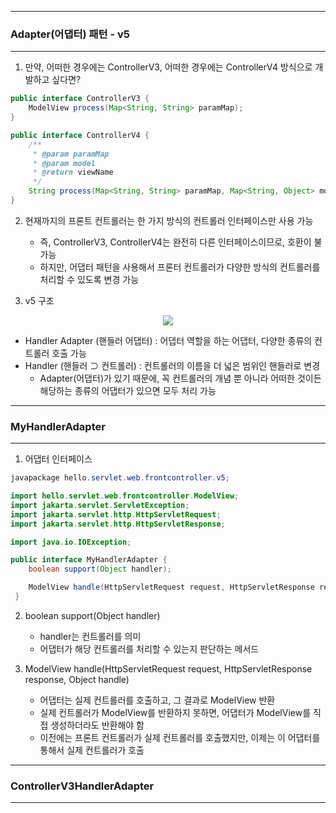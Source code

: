 -----
### Adapter(어댑터) 패턴 - v5
-----
1. 만약, 어떠한 경우에는 ControllerV3, 어떠한 경우에는 ControllerV4 방식으로 개발하고 싶다면?
```java
public interface ControllerV3 {
    ModelView process(Map<String, String> paramMap);
}
```

```java
public interface ControllerV4 {
    /**
     * @param paramMap
     * @param model
     * @return viewName
     */
    String process(Map<String, String> paramMap, Map<String, Object> model);
}
```

2. 현재까지의 프론트 컨트롤러는 한 가지 방식의 컨트롤러 인터페이스만 사용 가능
   - 즉, ControllerV3, ControllerV4는 완전히 다른 인터페이스이므로, 호환이 불가능
   - 하지만, 어댑터 패턴을 사용해서 프론터 컨트롤러가 다양한 방식의 컨트롤러를 처리할 수 있도록 변경 가능

3. v5 구조
<div align="center">
<img src="https://github.com/sooyounghan/Spring/assets/34672301/515fd8c8-f358-46d7-a973-c74bbfc77dcd">
</div>

  - Handler Adapter (핸들러 어댑터) : 어댑터 역할을 하는 어댑터, 다양한 종류의 컨트롤러 호출 가능
  - Handler (핸들러 ⊃ 컨트롤러) : 컨트롤러의 이름을 더 넓은 범위인 핸들러로 변경
    + Adapter(어댑터)가 있기 때문에, 꼭 컨트롤러의 개념 뿐 아니라 어떠한 것이든 해당하는 종류의 어댑터가 있으면 모두 처리 가능

-----
### MyHandlerAdapter
-----
1. 어댑터 인터페이스
```java
javapackage hello.servlet.web.frontcontroller.v5;

import hello.servlet.web.frontcontroller.ModelView;
import jakarta.servlet.ServletException;
import jakarta.servlet.http.HttpServletRequest;
import jakarta.servlet.http.HttpServletResponse;

import java.io.IOException;

public interface MyHandlerAdapter {
    boolean support(Object handler);

    ModelView handle(HttpServletRequest request, HttpServletResponse response, Object handle) throws ServletException, IOException;
 }

```

2. boolean support(Object handler)
   - handler는 컨트롤러를 의미
   - 어댑터가 해당 컨트롤러를 처리할 수 있는지 판단하는 메서드
  
3. ModelView handle(HttpServletRequest request, HttpServletResponse response, Object handle)
   - 어댑터는 실제 컨트롤러를 호출하고, 그 결과로 ModelView 반환
   - 실제 컨트롤러가 ModelView를 반환하지 못하면, 어댑터가 ModelView를 직접 생성하더라도 반환해야 함
   - 이전에는 프론트 컨트롤러가 실제 컨트롤러를 호출했지만, 이제는 이 어댑터를 통해서 실제 컨트롤러가 호출

-----
### ControllerV3HandlerAdapter
-----
